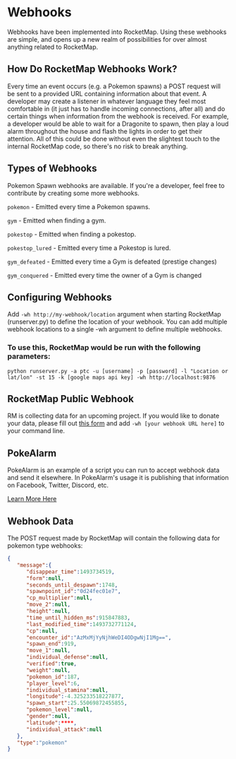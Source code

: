 # Webhooks

Webhooks have been implemented into RocketMap. Using these webhooks are simple, and opens up a new realm of possibilities for over almost anything related to RocketMap.

## How Do RocketMap Webhooks Work?

Every time an event occurs (e.g. a Pokemon spawns) a POST request will be sent to a provided URL containing information about that event. A developer may create a listener in whatever language they feel most comfortable in (it just has to handle incoming connections, after all) and do certain things when information from the webhook is received. For example, a developer would be able to wait for a Dragonite to spawn, then play a loud alarm throughout the house and flash the lights in order to get their attention. All of this could be done without even the slightest touch to the internal RocketMap code, so there's no risk to break anything.

## Types of Webhooks

Pokemon Spawn webhooks are available. 
If you're a developer, feel free to contribute by creating some more webhooks.

`pokemon` - Emitted every time a Pokemon spawns.

`gym` - Emitted when finding a gym.

`pokestop` - Emitted when finding a pokestop.

`pokestop_lured` - Emitted every time a Pokestop is lured.

`gym_defeated` -  Emitted every time a Gym is defeated (prestige changes)

`gym_conquered` -  Emitted every time the owner of a Gym is changed

## Configuring Webhooks
Add `-wh http://my-webhook/location` argument when starting RocketMap (runserver.py) to define the location of your webhook. You can add multiple webhook locations to a single -wh argument to define multiple webhooks.


### To use this, RocketMap would be run with the following parameters:

```
python runserver.py -a ptc -u [username] -p [password] -l "Location or lat/lon" -st 15 -k [google maps api key] -wh http://localhost:9876
```

## RocketMap Public Webhook

RM is collecting data for an upcoming project. If you would like to donate your data, please fill out [this form](https://goo.gl/forms/ZCx6mQNngr0bAvRY2) and add `-wh [your webhook URL here]` to your command line. 

## PokeAlarm

PokeAlarm is an example of a script you can run to accept webhook data and send it elsewhere. In PokeAlarm's usage it is publishing that information on Facebook, Twitter, Discord, etc. 

[Learn More Here](https://github.com/kvangent/PokeAlarm)


## Webhook Data

The POST request made by RocketMap will contain the following data for pokemon type webhooks:

```json
{
   "message":{
      "disappear_time":1493734519,
      "form":null,
      "seconds_until_despawn":1748,
      "spawnpoint_id":"0d24fec01e7",
      "cp_multiplier":null,
      "move_2":null,
      "height":null,
      "time_until_hidden_ms":915847883,
      "last_modified_time":1493732771124,
      "cp":null,
      "encounter_id":"AzMxMjYyNjhWeDI4ODgwNjI1Mg==",
      "spawn_end":919,
      "move_1":null,
      "individual_defense":null,
      "verified":true,
      "weight":null,
      "pokemon_id":187,
      "player_level":6,
      "individual_stamina":null,
      "longitude":-4.325233518227877,
      "spawn_start":25.55069872455855,
      "pokemon_level":null,
      "gender":null,
      "latitude":****,
      "individual_attack":null
   },
   "type":"pokemon"
}
```
